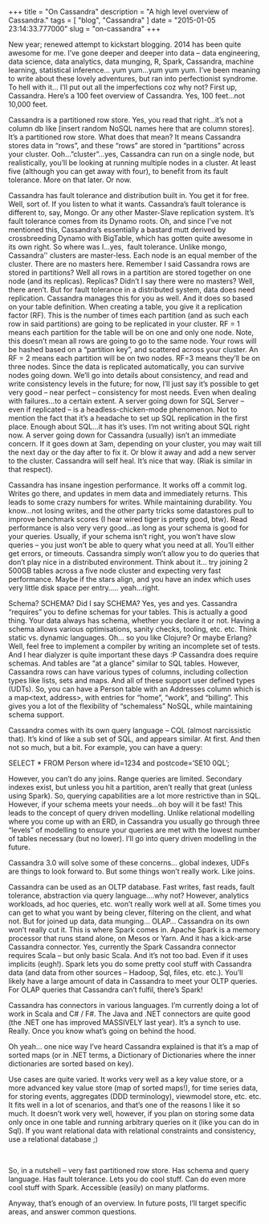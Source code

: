 
+++
title = "On Cassandra"
description = "A high level overview of Cassandra."
tags = [ "blog", "Cassandra" ]
date = "2015-01-05 23:14:33.777000"
slug = "on-cassandra"
+++
<p>New year; renewed attempt to kickstart blogging. 2014 has been quite awesome for me. I’ve gone deeper and deeper into data – data engineering, data science, data analytics, data munging, R, Spark, Cassandra, machine learning, statistical inference… yum yum…yum yum yum. I’ve been meaning to write about these lovely adventures, but ran into perfectionist syndrome. To hell with it… I’ll put out all the imperfections coz why not? First up, Cassandra. Here’s a 100 feet overview of Cassandra. Yes, 100 feet…not 10,000 feet.</p> <p>Cassandra is a partitioned row store. Yes, you read that right…it’s not a column db like [insert random NoSQL names here that are column stores]. It’s a partitioned row store. What does that mean? It means Cassandra stores data in “rows”, and these “rows” are stored in “partitions” across your cluster. Ooh…”cluster”…yes, Cassandra can run on a single node, but realistically, you’ll be looking at running multiple nodes in a cluster. At least five (although you can get away with four), to benefit from its fault tolerance. More on that later. Or now.</p> <p>Cassandra has fault tolerance and distribution built in. You get it for free. Well, sort of. If you listen to what it wants. Cassandra’s fault tolerance is different to, say, Mongo. Or any other Master-Slave replication system. It’s fault tolerance comes from its Dynamo roots. Oh, and since I’ve not mentioned this, Cassandra’s essentially a bastard mutt derived by crossbreeding Dynamo with BigTable, which has gotten quite awesome in its own right. So where was I…yes,&nbsp; fault tolerance. Unlike mongo, Cassandra’' clusters are master-less. Each node is an equal member of the cluster. There are no masters here. Remember I said Cassandra rows are stored in partitions? Well all rows in a partition are stored together on one node (and its replicas). Replicas? Didn’t I say there were no masters? Well, there aren’t. But for fault tolerance in a distributed system, data does need replication. Cassandra manages this for you as well. And it does so based on your table definition. When creating a table, you give it a replication factor (RF). This is the number of times each partition (and as such each row in said partitions) are going to be replicated in your cluster. RF = 1 means each partition for the table will be on one and only one node. Note, this doesn’t mean all rows are going to go to the same node. Your rows will be hashed based on a “partition key”, and scattered across your cluster. An RF = 2 means each partition will be on two nodes. RF=3 means they’ll be on three nodes. Since the data is replicated automatically, you can survive nodes going down. We’ll go into details about consistency, and read and write consistency levels in the future; for now, I’ll just say it’s possible to get very good – near perfect – consistency for most needs. Even when dealing with failures…to a certain extent. A server going down for SQL Server – even if replicated – is a headless-chicken-mode phenomenon. Not to mention the fact that it’s a headache to set up SQL replication in the first place. Enough about SQL…it has it’s uses. I’m not writing about SQL right now. A server going down for Cassandra (usually) isn’t an immediate concern. If it goes down at 3am, depending on your cluster, you may wait till the next day or the day after to fix it. Or blow it away and add a new server to the cluster. Cassandra will self heal. It’s nice that way. (Riak is similar in that respect).</p> <p>Cassandra has insane ingestion performance. It works off a commit log. Writes go there, and updates in mem data and immediately returns. This leads to some crazy numbers for writes. While maintaining durability. You know…not losing writes, and the other party tricks some datastores pull to improve benchmark scores (I hear wired tiger is pretty good, btw). Read performance is also very very good…as long as your schema is good for your queries. Usually, if your schema isn’t right, you won’t have slow queries – you just won’t be able to query what you need at all. You’ll either get errors, or timeouts. Cassandra simply won’t allow you to do queries that don’t play nice in a distributed environment. Think about it… try joining 2 500GB tables across a five node cluster and expecting very fast performance. Maybe if the stars align, and you have an index which uses very little disk space per entry….. yeah…right.</p> <p>Schema? SCHEMA? Did I say SCHEMA? Yes, yes and yes. Cassandra “requires” you to define schemas for your tables. This is actually a good thing. Your data always has schema, whether you declare it or not. Having a schema allows various optimisations, sanity checks, tooling, etc. etc. Think static vs. dynamic languages. Oh… so you like Clojure? Or maybe Erlang? Well, feel free to implement a compiler by writing an incomplete set of tests. And I hear dialyzer is quite important these days :P Cassandra does require schemas. And tables are “at a glance” similar to SQL tables. However, Cassandra rows can have various types of columns, including collection types like lists, sets and maps. And all of these support user defined types (UDTs). So, you can have a Person table with an Addresses column which is a map&lt;text, address&gt;, with entries for “home”, “work”, and “billing”. This gives you a lot of the flexibility of “schemaless” NoSQL, while maintaining schema support.</p> <p>Cassandra comes with its own query language – CQL (almost narcissistic that). It’s kind of like a sub set of SQL, and appears similar. At first. And then not so much, but a bit. For example, you can have a query:</p> <p>SELECT * FROM Person where id=1234 and postcode=’SE10 0QL’;</p> <p>However, you can’t do any joins. Range queries are limited. Secondary indexes exist, but unless you hit a partition, aren’t really that great (unless using Spark). So, querying capabilities are a lot more restrictive than in SQL. However, if your schema meets your needs…oh boy will it be fast! This leads to the concept of query driven modelling. Unlike relational modelling where you come up with an ERD, in Cassandra you usually go through three “levels” of modelling to ensure your queries are met with the lowest number of tables necessary (but no lower). I’ll go into query driven modelling in the future.</p> <p>Cassandra 3.0 will solve some of these concerns… global indexes, UDFs are things to look forward to. But some things won’t really work. Like joins.</p> <p>Cassandra can be used as an OLTP database. Fast writes, fast reads, fault tolerance, abstraction via query language….why not? However, analytics workloads, ad hoc queries, etc. won’t really work well at all. Some times you can get to what you want by being clever, filtering on the client, and what not. But for joined up data, data munging… OLAP… Cassandra on its own won’t really cut it. This is where Spark comes in. Apache Spark is a memory processor that runs stand alone, on Mesos or Yarn. And it has a kick-arse Cassandra connector. Yes, currently the Spark Cassandra connector requires Scala – but only basic Scala. And it’s not too bad. Even if it uses implicits (eugh!). Spark lets you do some pretty cool stuff with Cassandra data (and data from other sources – Hadoop, Sql, files, etc. etc.). You’ll likely have a large amount of data in Cassandra to meet your OLTP queries. For OLAP queries that Cassandra can’t fulfil, there’s Spark!</p> <p>Cassandra has connectors in various languages. I’m currently doing a lot of work in Scala and C# / F#. The Java and .NET connectors are quite good (the .NET one has improved MASSIVELY last year). It’s a synch to use. Really. Once you know what’s going on behind the hood.</p> <p>Oh yeah… one nice way I’ve heard Cassandra explained is that it’s a map of sorted maps (or in .NET terms, a Dictionary of Dictionaries where the inner dictionaries are sorted based on key). </p> <p>Use cases are quite varied. It works very well as a key value store, or a more advanced key value store (map of sorted maps!), for time series data, for storing events, aggregates (DDD terminology), viewmodel store, etc. etc. It fits well in a lot of scenarios, and that’s one of the reasons I like it so much. It doesn’t work very well, however, if you plan on storing some data only once in one table and running arbitrary queries on it (like you can do in Sql). If you want relational data with relational constraints and consistency, use a relational database ;)</p> <p>&nbsp;</p> <p>So, in a nutshell – very fast partitioned row store. Has schema and query language. Has fault tolerance. Lets you do cool stuff. Can do even more cool stuff with Spark. Accessible (easily) on many platforms.</p> <p>Anyway, that’s enough of an overview. In future posts, I’ll target specific areas, and answer common questions.</p>
        